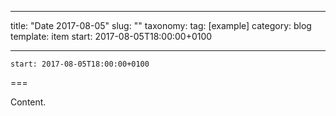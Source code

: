 
---
title: "Date 2017-08-05"
slug: ""
taxonomy:
tag: [example]
category: blog
template: item
start: 2017-08-05T18:00:00+0100

---

``start: 2017-08-05T18:00:00+0100``

===

Content.
